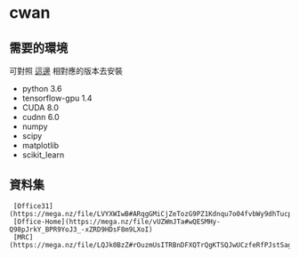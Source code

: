 # cwan

## 需要的環境

可對照 [這邊](https://tensorflow.google.cn/install/source_windows?hl=en#gpu) 相對應的版本去安裝
* python 3.6
* tensorflow-gpu 1.4
* CUDA 8.0
* cudnn 6.0
* numpy
* scipy
* matplotlib
* scikit_learn

## 資料集
     [Office31](https://mega.nz/file/LVYXWIwB#ARqgGMiCjZeTozG9PZ1Kdnqu7o04fvbWy9dhTucpZdU)
     [Office-Home](https://mega.nz/file/vUZWmJTa#wQESMHy-Q98pJrkY_BPR9YoJ3_-xZRD9HDsF8m9LXoI)
     [MRC](https://mega.nz/file/LQJk0BzZ#rOuzmUsITRBnDFXQTrQgKTSQJwUCzfeRfPJstSagFV8)
